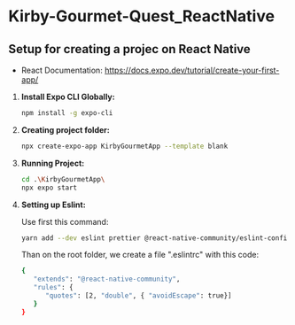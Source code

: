 # Kirby-Gourmet-Quest_ReactNative


## Setup for creating a projec on React Native
- React Documentation: https://docs.expo.dev/tutorial/create-your-first-app/

1. **Install Expo CLI Globally:**
   ```bash
   npm install -g expo-cli
   ```

2. **Creating project folder:**
   ```bash
   npx create-expo-app KirbyGourmetApp --template blank
   ```

3. **Running Project:**
   ```bash
   cd .\KirbyGourmetApp\
   npx expo start
   ```

3. **Setting up Eslint:**

   Use first this command:
   ```bash
   yarn add --dev eslint prettier @react-native-community/eslint-config
   ```

   Than on the root folder, we create a file ".eslintrc" with this code:
   ```bash
   {
      "extends": "@react-native-community",
      "rules": {
         "quotes": [2, "double", { "avoidEscape": true}]
      }     
   }

   ```

   



